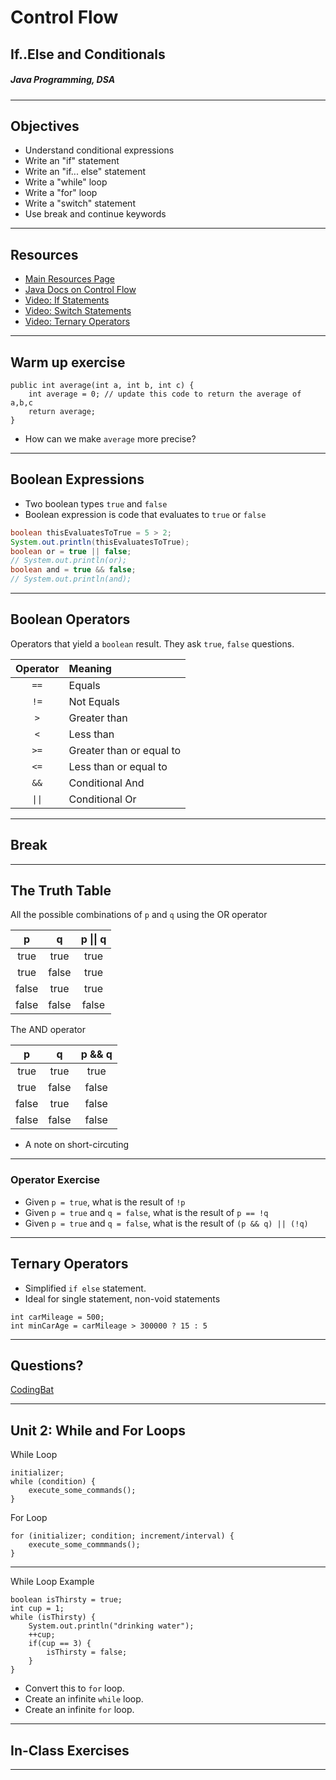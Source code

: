 # Control Flow
## If..Else and Conditionals
##### Java Programming, DSA

---

## Objectives

- Understand conditional expressions
- Write an "if" statement
- Write an "if... else" statement
- Write a "while" loop
- Write a "for" loop
- Write a "switch" statement
- Use break and continue keywords

---

## Resources

* [Main Resources Page](https://github.com/C4Q/AC-Android/tree/organization#java)
* [Java Docs on Control Flow](https://docs.oracle.com/javase/tutorial/java/nutsandbolts/flow.html)
* [Video: If Statements](https://www.youtube.com/watch?v=jjx5mJOcLqM)
* [Video: Switch Statements](https://www.youtube.com/watch?v=oLpUfseieuE)
* [Video: Ternary Operators](https://www.youtube.com/watch?v=igc_jsQIoxY)

---

## Warm up exercise

```
public int average(int a, int b, int c) {
    int average = 0; // update this code to return the average of a,b,c
    return average;
}
```

* How can we make `average` more precise?

---

## Boolean Expressions

* Two boolean types `true` and `false`
* Boolean expression is code that evaluates to `true` or `false`

```java
boolean thisEvaluatesToTrue = 5 > 2;
System.out.println(thisEvaluatesToTrue);
boolean or = true || false;
// System.out.println(or);
boolean and = true && false;
// System.out.println(and);
```
---

## Boolean Operators

Operators that yield a `boolean` result. They ask `true`, `false` questions.

|Operator|Meaning|
|:-:|:--|
|```==```|Equals|
|```!=```|Not Equals|
|```>```|Greater than|
|```<```|Less than|
|```>=```|Greater than or equal to|
|```<=```|Less than or equal to|
|```&&```|Conditional And|
|```\|\|```|Conditional Or|

---

## Break


---

## The Truth Table

All the possible combinations of `p` and `q` using the OR 
operator

|   p  |   q  | p \|\| q |
|:----:|:----:|:------:|
| true | true |  true  |
| true | false|  true  |
| false| true |  true  |
| false| false|  false |

The AND operator

|   p  |   q  | p && q |
|:----:|:----:|:------:|
| true | true |  true  |
| true | false|  false |
| false| true |  false |
| false| false|  false |

* A note on short-circuting

---

### Operator Exercise

* Given `p = true`, what is the result of `!p`
* Given `p = true` and `q = false`, what is the result of `p == !q`
* Given `p = true` and `q = false`, what is the result of `(p && q) || (!q)`

---

## Ternary Operators

* Simplified `if else` statement.
* Ideal for single statement, non-void statements

```
int carMileage = 500;
int minCarAge = carMileage > 300000 ? 15 : 5
```

---

## Questions?

[CodingBat](http://codingbat.com/prob/p159531)

---

## Unit 2: While and For Loops

While Loop
```
initializer;
while (condition) {
    execute_some_commands();
}
```

For Loop
```
for (initializer; condition; increment/interval) {
    execute_some_commmands();
}
```

---

While Loop Example

```
boolean isThirsty = true;
int cup = 1;
while (isThirsty) {
    System.out.println("drinking water");
    ++cup;
    if(cup == 3) {
        isThirsty = false;
    }
}

```

* Convert this to `for` loop.
* Create an infinite `while` loop.
* Create an infinite `for` loop.


---

## In-Class Exercises

---
